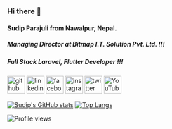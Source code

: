 ### Hi there 👋
#### Sudip Parajuli from Nawalpur, Nepal.
##### Managing Director at Bitmap I.T. Solution Pvt. Ltd. !!!
##### Full Stack Laravel, Flutter Developer !!!



[<img src='https://raw.githubusercontent.com/rahuldkjain/github-profile-readme-generator/master/src/images/icons/Social/github.svg' alt='github' height='40'>](https://github.com/sudipparajulee)
[<img src='https://raw.githubusercontent.com/rahuldkjain/github-profile-readme-generator/master/src/images/icons/Social/linked-in-alt.svg' alt='linkedin' height='40'>](https://www.linkedin.com/in/sudip-parajuli/)
[<img src='https://raw.githubusercontent.com/rahuldkjain/github-profile-readme-generator/master/src/images/icons/Social/facebook.svg' alt='facebook' height='40'>](https://www.facebook.com/sudip.parajuli2)
[<img src='https://raw.githubusercontent.com/rahuldkjain/github-profile-readme-generator/master/src/images/icons/Social/instagram.svg' alt='instagram' height='40'>](https://www.instagram.com/sudip.parajuli1/)
[<img src='https://raw.githubusercontent.com/rahuldkjain/github-profile-readme-generator/master/src/images/icons/Social/twitter.svg' alt='twitter' height='40'>](https://twitter.com/sudipparajulee)
[<img src='https://raw.githubusercontent.com/rahuldkjain/github-profile-readme-generator/master/src/images/icons/Social/youtube.svg' alt='YouTube' height='40'>](https://www.youtube.com/@sudipparajuli8104)

[![Sudip's GitHub stats](https://github-readme-stats.vercel.app/api?username=sudipparajulee&show_icons=true&theme=ambient_gradient)](https://github.com/anuraghazra/github-readme-stats)
[![Top Langs](https://github-readme-stats.vercel.app/api/top-langs/?username=sudipparajulee&show_icons=true&theme=ambient_gradient)](https://github.com/anuraghazra/github-readme-stats)

![Profile views](https://gpvc.arturio.dev/sudipparajulee)
<!--
**sudipparajulee/sudipparajulee** is a ✨ _special_ ✨ repository because its `README.md` (this file) appears on your GitHub profile.

Here are some ideas to get you started:

- 🔭 I’m currently working on ...
- 🌱 I’m currently learning ...
- 👯 I’m looking to collaborate on ...
- 🤔 I’m looking for help with ...
- 💬 Ask me about ...
- 📫 How to reach me: ...
- 😄 Pronouns: ...
- ⚡ Fun fact: ...
-->
